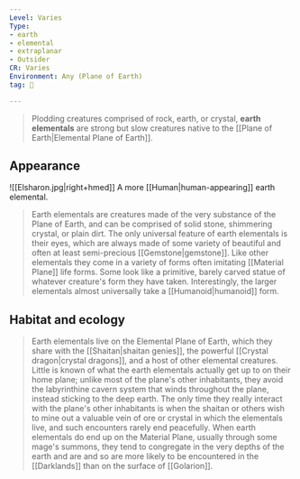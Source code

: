```yaml
---
Level: Varies
Type:
- earth
- elemental
- extraplanar
- Outsider
CR: Varies
Environment: Any (Plane of Earth)
tag: 👹

---
```


> Plodding creatures comprised of rock, earth, or crystal, **earth elementals** are strong but slow creatures native to the [[Plane of Earth|Elemental Plane of Earth]].


## Appearance

![[Elsharon.jpg|right+hmed]] 
 A more [[Human|human-appearing]] earth elemental.
> Earth elementals are creatures made of the very substance of the Plane of Earth, and can be comprised of solid stone, shimmering crystal, or plain dirt. The only universal feature of earth elementals is their eyes, which are always made of some variety of beautiful and often at least semi-precious [[Gemstone|gemstone]]. Like other elementals they come in a variety of forms often imitating [[Material Plane]] life forms. Some look like a primitive, barely carved statue of whatever creature's form they have taken. Interestingly, the larger elementals almost universally take a [[Humanoid|humanoid]] form.


## Habitat and ecology

> Earth elementals live on the Elemental Plane of Earth, which they share with the [[Shaitan|shaitan genies]], the powerful [[Crystal dragon|crystal dragons]], and a host of other elemental creatures. Little is known of what the earth elementals actually get up to on their home plane; unlike most of the plane's other inhabitants, they avoid the labyrinthine cavern system that winds throughout the plane, instead sticking to the deep earth. The only time they really interact with the plane's other inhabitants is when the shaitan or others wish to mine out a valuable vein of ore or crystal in which the elementals live, and such encounters rarely end peacefully. When earth elementals do end up on the Material Plane, usually through some mage's summons, they tend to congregate in the very depths of the earth and are and so are more likely to be encountered in the [[Darklands]] than on the surface of [[Golarion]].







